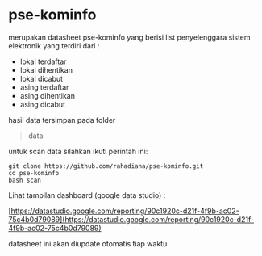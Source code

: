 
# pse-kominfo
merupakan datasheet pse-kominfo yang berisi list penyelenggara sistem elektronik yang terdiri dari :

 - lokal terdaftar
 - lokal dihentikan
 - lokal dicabut
 - asing terdaftar
 - asing dihentikan
 - asing dicabut

hasil data tersimpan pada folder 

> data


untuk scan data silahkan ikuti perintah ini:

    git clone https://github.com/rahadiana/pse-kominfo.git
    cd pse-kominfo
    bash scan



Lihat tampilan dashboard (google data studio) :


[https://datastudio.google.com/reporting/90c1920c-d21f-4f9b-ac02-75c4b0d79089](https://datastudio.google.com/reporting/90c1920c-d21f-4f9b-ac02-75c4b0d79089)


datasheet ini akan diupdate otomatis  tiap waktu
